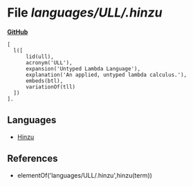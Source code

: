 # File _languages/ULL/.hinzu_
**[GitHub](https://github.com/softlang/yas/blob/master/languages/ULL/.hinzu)**
```
[
  l([
      lid(ull),
      acronym('ULL'),
      expansion('Untyped Lambda Language'),
      explanation('An applied, untyped lambda calculus.'),
      embeds(btl),
      variationOf(tll)
  ])
].
```

## Languages
* [Hinzu](../languages/Hinzu.md)

## References
* elementOf('languages/ULL/.hinzu',hinzu(term))
